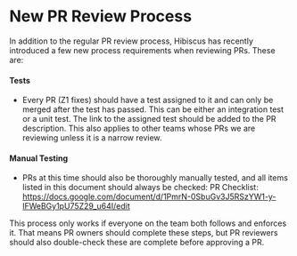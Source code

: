 # New PR Review Process
In addition to the regular PR review process, Hibiscus has recently introduced a
few new process requirements when reviewing PRs. These are:

#### Tests
* Every PR (Z1 fixes) should have a test assigned to it and can only
be merged after the test has passed. This can be either an integration test or a unit test.
The link to the assigned test should be added to the PR description.
This also applies to other teams whose PRs we are reviewing unless it is a narrow review.

#### Manual Testing
* PRs at this time should also be thoroughly manually tested, and all items
listed in this document should always be checked:
PR Checklist: https://docs.google.com/document/d/1PmrN-0SbuGv3J5RSzYW1-y-lFWeBGy1pU75Z29_u64I/edit

This process only works if everyone on the team both follows and enforces it.
That means PR owners should complete these steps, but PR reviewers should also
double-check these are complete before approving a PR.
